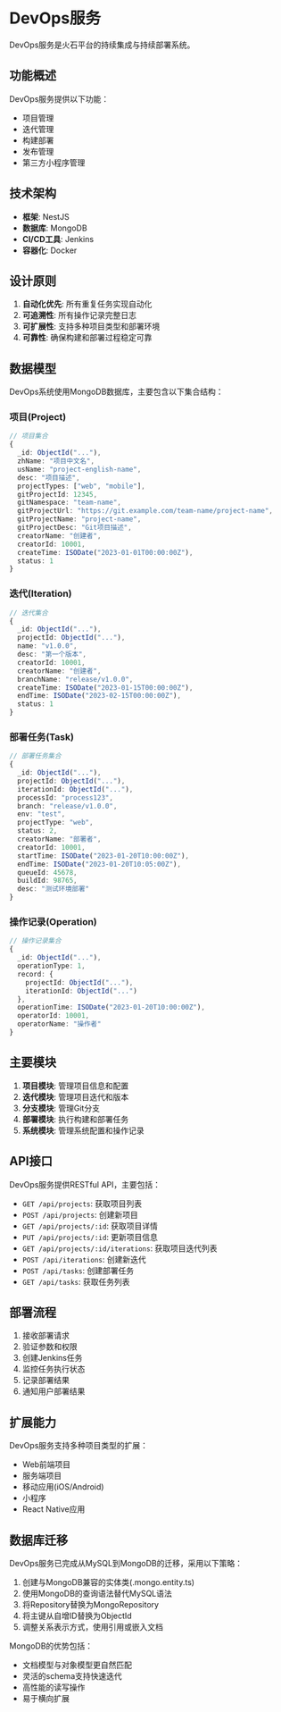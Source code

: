 # DevOps服务

DevOps服务是火石平台的持续集成与持续部署系统。

## 功能概述

DevOps服务提供以下功能：

- 项目管理
- 迭代管理
- 构建部署
- 发布管理
- 第三方小程序管理

## 技术架构

- **框架**: NestJS
- **数据库**: MongoDB
- **CI/CD工具**: Jenkins
- **容器化**: Docker

## 设计原则

1. **自动化优先**: 所有重复任务实现自动化
2. **可追溯性**: 所有操作记录完整日志
3. **可扩展性**: 支持多种项目类型和部署环境
4. **可靠性**: 确保构建和部署过程稳定可靠

## 数据模型

DevOps系统使用MongoDB数据库，主要包含以下集合结构：

### 项目(Project)

```typescript
// 项目集合
{
  _id: ObjectId("..."),
  zhName: "项目中文名",
  usName: "project-english-name",
  desc: "项目描述",
  projectTypes: ["web", "mobile"],
  gitProjectId: 12345,
  gitNamespace: "team-name",
  gitProjectUrl: "https://git.example.com/team-name/project-name",
  gitProjectName: "project-name",
  gitProjectDesc: "Git项目描述",
  creatorName: "创建者",
  creatorId: 10001,
  createTime: ISODate("2023-01-01T00:00:00Z"),
  status: 1
}
```

### 迭代(Iteration)

```typescript
// 迭代集合
{
  _id: ObjectId("..."),
  projectId: ObjectId("..."),
  name: "v1.0.0",
  desc: "第一个版本",
  creatorId: 10001,
  creatorName: "创建者",
  branchName: "release/v1.0.0",
  createTime: ISODate("2023-01-15T00:00:00Z"),
  endTime: ISODate("2023-02-15T00:00:00Z"),
  status: 1
}
```

### 部署任务(Task)

```typescript
// 部署任务集合
{
  _id: ObjectId("..."),
  projectId: ObjectId("..."),
  iterationId: ObjectId("..."),
  processId: "process123",
  branch: "release/v1.0.0",
  env: "test",
  projectType: "web",
  status: 2,
  creatorName: "部署者",
  creatorId: 10001,
  startTime: ISODate("2023-01-20T10:00:00Z"),
  endTime: ISODate("2023-01-20T10:05:00Z"),
  queueId: 45678,
  buildId: 98765,
  desc: "测试环境部署"
}
```

### 操作记录(Operation)

```typescript
// 操作记录集合
{
  _id: ObjectId("..."),
  operationType: 1,
  record: {
    projectId: ObjectId("..."),
    iterationId: ObjectId("...")
  },
  operationTime: ISODate("2023-01-20T10:00:00Z"),
  operatorId: 10001,
  operatorName: "操作者"
}
```

## 主要模块

1. **项目模块**: 管理项目信息和配置
2. **迭代模块**: 管理项目迭代和版本
3. **分支模块**: 管理Git分支
4. **部署模块**: 执行构建和部署任务
5. **系统模块**: 管理系统配置和操作记录

## API接口

DevOps服务提供RESTful API，主要包括：

- `GET /api/projects`: 获取项目列表
- `POST /api/projects`: 创建新项目
- `GET /api/projects/:id`: 获取项目详情
- `PUT /api/projects/:id`: 更新项目信息
- `GET /api/projects/:id/iterations`: 获取项目迭代列表
- `POST /api/iterations`: 创建新迭代
- `POST /api/tasks`: 创建部署任务
- `GET /api/tasks`: 获取任务列表

## 部署流程

1. 接收部署请求
2. 验证参数和权限
3. 创建Jenkins任务
4. 监控任务执行状态
5. 记录部署结果
6. 通知用户部署结果

## 扩展能力

DevOps服务支持多种项目类型的扩展：

- Web前端项目
- 服务端项目
- 移动应用(iOS/Android)
- 小程序
- React Native应用

## 数据库迁移

DevOps服务已完成从MySQL到MongoDB的迁移，采用以下策略：

1. 创建与MongoDB兼容的实体类(.mongo.entity.ts)
2. 使用MongoDB的查询语法替代MySQL语法
3. 将Repository替换为MongoRepository
4. 将主键从自增ID替换为ObjectId
5. 调整关系表示方式，使用引用或嵌入文档

MongoDB的优势包括：
- 文档模型与对象模型更自然匹配
- 灵活的schema支持快速迭代
- 高性能的读写操作
- 易于横向扩展 